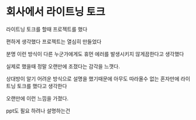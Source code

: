 # 회사에서 라이트닝 토크

라이트닝 토크를 할때 프로젝트를 했다

편하게 생각했다 프로젝트는 열심히 만들었다

분명 이런 방식이 다른 누군가에게도 휴먼 에러를 발생시키지 않게끔한다고 생각했다

실제로 했을때 정말 오랜만에 조졌다는 감각을 느꼇다.

상대방이 알기 어려운 방식으로 설명을 했기때문에 아무도 따라올수 없는 혼자만에 라이트닝 토크를 했다고 생각한다

오랜만에 이런 느낌을 가졌다.

ppt도 필요 하려나 설명하는건
